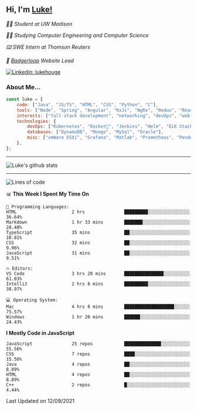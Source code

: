 <h2> Hi, I'm <a href="https://www.lukehouge.com">Luke!</a></h2>

<p><em>👨‍🎓 Student at UW Madison</em></p>
<p><em>🧑‍💻 Studying Computer Engineering and Computer Science</em></p>
<p><em>⌨️ SWE Intern at Thomson Reuters</em></p>
<p><em>🚆  <a href="https://badgerloop.com">Badgerloop</a> Website Lead</em></p>


[![Linkedin: lukehouge](https://img.shields.io/badge/-lukehouge-blue?style=flat-square&logo=Linkedin&logoColor=white&link=https://www.linkedin.com/in/lukehouge/)](https://www.linkedin.com/in/lukehouge/)

### About Me...  

```javascript
const luke = {
    code: ["Java", "JS/TS", "HTML", "CSS", "Python", "C"],
    tools: ["Node", "Spring", "Angular", "RxJs", "NgRx", "Redux", "React", "Electron", "Gradle"],
    interests: ["full stack development", "networking", "devOps", "web dev", "photography"],
    technologies: {
        devOps: ["Kubernetes", "Docker🐳", "Jenkins", "Helm", "ELK Stack"],
        databases: ["DynamoDB", "Mongo", "MySql", "Oracle"],
        misc: ["vmWare ESXi", "Grafana", "Matlab", "Prometheus", "Pendo", "Rancher", "Cisco"]
    },
};
```
---

![Luke's github stats](https://github-readme-stats.vercel.app/api?username=lukehouge&show_icons=true&theme=dracula)

---

<!--START_SECTION:waka-->
![Lines of code](https://img.shields.io/badge/From%20Hello%20World%20I%27ve%20Written-2.1%20million%20lines%20of%20code-blue)

📊 **This Week I Spent My Time On** 

```text
💬 Programming Languages: 
HTML                     2 hrs               █████████░░░░░░░░░░░░░░░░   36.64% 
Markdown                 1 hr 33 mins        ███████░░░░░░░░░░░░░░░░░░   28.48% 
TypeScript               35 mins             ██░░░░░░░░░░░░░░░░░░░░░░░   10.81% 
CSS                      32 mins             ██░░░░░░░░░░░░░░░░░░░░░░░   9.96% 
JavaScript               31 mins             ██░░░░░░░░░░░░░░░░░░░░░░░   9.51%

🔥 Editors: 
VS Code                  3 hrs 20 mins       ███████████████░░░░░░░░░░   61.03% 
IntelliJ                 2 hrs 8 mins        █████████░░░░░░░░░░░░░░░░   38.97%

💻 Operating System: 
Mac                      4 hrs 8 mins        ███████████████████░░░░░░   75.57% 
Windows                  1 hr 20 mins        ██████░░░░░░░░░░░░░░░░░░░   24.43%

```

**I Mostly Code in JavaScript** 

```text
JavaScript               25 repos            ██████████████░░░░░░░░░░░   55.56% 
CSS                      7 repos             ████░░░░░░░░░░░░░░░░░░░░░   15.56% 
Java                     4 repos             ██░░░░░░░░░░░░░░░░░░░░░░░   8.89% 
HTML                     4 repos             ██░░░░░░░░░░░░░░░░░░░░░░░   8.89% 
C++                      2 repos             █░░░░░░░░░░░░░░░░░░░░░░░░   4.44%

```



 Last Updated on 12/09/2021
<!--END_SECTION:waka-->
